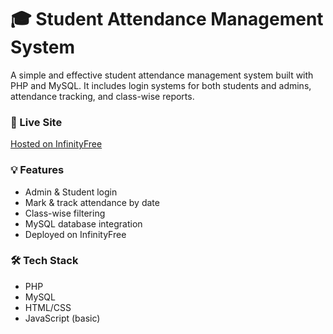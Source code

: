 # 🎓 Student Attendance Management System

A simple and effective student attendance management system built with PHP and MySQL. It includes login systems for both students and admins, attendance tracking, and class-wise reports.

### 🔗 Live Site
[Hosted on InfinityFree](https://student-attendance-chi.vercel.app/) 

### 💡 Features
- Admin & Student login
- Mark & track attendance by date
- Class-wise filtering
- MySQL database integration
- Deployed on InfinityFree

### 🛠️ Tech Stack
- PHP
- MySQL
- HTML/CSS
- JavaScript (basic)
